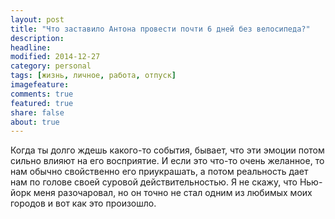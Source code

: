 ```yaml
---
layout: post
title: "Что заставило Антона провести почти 6 дней без велосипеда?"
description: 
headline: 
modified: 2014-12-27
category: personal
tags: [жизнь, личное, работа, отпуск]
imagefeature:
comments: true
featured: true
share: false
about: true
---
```


Когда ты долго ждешь какого-то события, бывает, что эти эмоции потом сильно влияют на его восприятие. И если это что-то очень желанное, то нам обычно свойственно его приукрашать, а потом реальность дает нам по голове своей суровой действительностью. Я не скажу, что Нью-йорк меня разочаровал, но он точно не стал одним из любимых моих городов и вот как это произошло.






